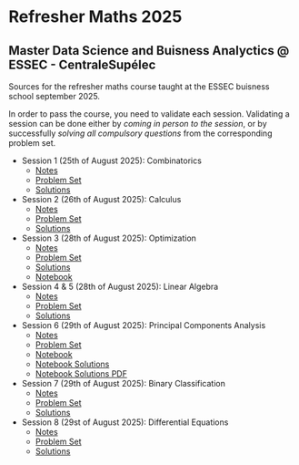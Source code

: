 # Refresher Maths 2025
## Master Data Science and Buisness Analyctics @ ESSEC - CentraleSupélec

Sources for the refresher maths course taught at the ESSEC buisness school september 2025.

In order to pass the course, you need to validate each session.
Validating a session can be done either by *coming in person to the session*, or by successfully *solving all compulsory questions* from the corresponding problem set.

- Session 1 (25th of August 2025): Combinatorics
    - [Notes](https://github.com/pauldubois98/RefresherMaths2025/blob/main/SessionCombinatorics/NotesCombinatorics.pdf)
    - [Problem Set](https://github.com/pauldubois98/RefresherMaths2025/blob/main/SessionCombinatorics/ExercisesCombinatorics.pdf)
    - [Solutions](https://github.com/pauldubois98/RefresherMaths2025/blob/main/SessionCombinatorics/ExercisesCombinatorics-Solutions.pdf)
- Session 2 (26th of August 2025): Calculus
    - [Notes](https://github.com/pauldubois98/RefresherMaths2025/blob/main/SessionCalculus/NotesCalculus.pdf)
    - [Problem Set](https://github.com/pauldubois98/RefresherMaths2025/blob/main/SessionCalculus/ExercisesCalculus.pdf)
    - [Solutions](https://github.com/pauldubois98/RefresherMaths2025/blob/main/SessionCalculus/ExercisesCalculus-Solutions.pdf)
- Session 3 (28th of August 2025): Optimization
    - [Notes](https://github.com/pauldubois98/RefresherMaths2025/blob/main/SessionOptimization/NotesOptimization.pdf)
    - [Problem Set](https://github.com/pauldubois98/RefresherMaths2025/blob/main/SessionOptimization/ExercisesOptimization.pdf)
    - [Solutions](https://github.com/pauldubois98/RefresherMaths2025/blob/main/SessionOptimization/NotebookOptimization_Solutions.pdf)
    - [Notebook](https://github.com/pauldubois98/RefresherMaths2025/blob/main/SessionOptimization/NotebookOptimization_Solutions.ipynb)
- Session 4 & 5 (28th of August 2025): Linear Algebra
    - [Notes](https://github.com/pauldubois98/RefresherMaths2025/blob/main/SessionLinearAlgebra/NotesLinearAlgebra.pdf)
    - [Problem Set](https://github.com/pauldubois98/RefresherMaths2025/blob/main/SessionLinearAlgebra/ExercisesLinearAlgebra.pdf)
    - [Solutions](https://github.com/pauldubois98/RefresherMaths2025/blob/main/SessionLinearAlgebra/ExercisesLinearAlgebra-Solutions.pdf)
- Session 6 (29th of August 2025): Principal Components Analysis
    - [Notes](https://github.com/pauldubois98/RefresherMaths2025/blob/main/SessionPCA/NotesPCA.pdf)
    - [Problem Set](https://github.com/pauldubois98/RefresherMaths2025/blob/main/SessionPCA/ExercisesPCA.pdf)
    - [Notebook](https://github.com/pauldubois98/RefresherMaths2025/blob/main/SessionPCA/NotebookPCA.ipynb)
    - [Notebook Solutions](https://github.com/pauldubois98/RefresherMaths2024/blob/main/SessionPCA/NotebookPCA_solutions.ipynb)
    - [Notebook Solutions PDF](https://github.com/pauldubois98/RefresherMaths2024/blob/main/SessionPCA/NotebookPCA_solutions.pdf)
- Session 7 (29th of August 2025): Binary Classification
    - [Notes](https://github.com/pauldubois98/RefresherMaths2025/blob/main/SessionBinaryClassification/NotesBinaryClassification.pdf)
    - [Problem Set](https://github.com/pauldubois98/RefresherMaths2025/blob/main/SessionBinaryClassification/ExercisesBinaryClassification.pdf)
    - [Solutions](https://github.com/pauldubois98/RefresherMaths2025/blob/main/SessionBinaryClassification/ExercisesBinaryClassification-Solutions.pdf)
- Session 8 (29st of August 2025): Differential Equations
    - [Notes](https://github.com/pauldubois98/RefresherMaths2025/blob/main/SessionDifferentialEquations/NotesDifferentialEquations.pdf)
    - [Problem Set](https://github.com/pauldubois98/RefresherMaths2025/blob/main/SessionDifferentialEquations/ExercisesDifferentialEquations.pdf)
    - [Solutions](https://github.com/pauldubois98/RefresherMaths2025/blob/main/SessionDifferentialEquations/ExercisesDifferentialEquations-Solutions.pdf)
